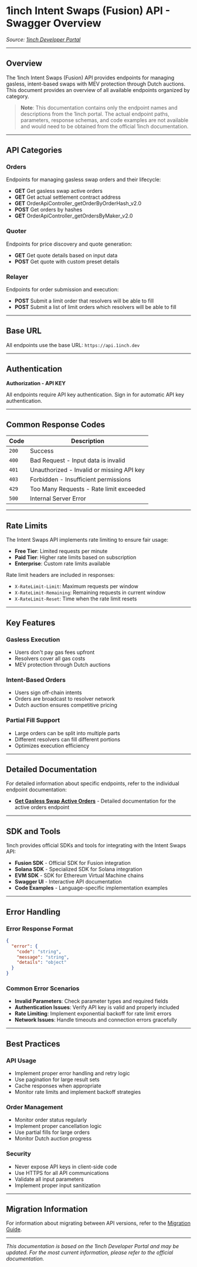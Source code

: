 # 1inch Intent Swaps (Fusion) API - Swagger Overview

_Source: [1inch Developer Portal](https://portal.1inch.dev/documentation/apis/swap/intent-swaps-fusion/swagger)_

---

## Overview

The 1inch Intent Swaps (Fusion) API provides endpoints for managing gasless, intent-based swaps with MEV protection through Dutch auctions. This document provides an overview of all available endpoints organized by category.

> **Note**: This documentation contains only the endpoint names and descriptions from the 1inch portal. The actual endpoint paths, parameters, response schemas, and code examples are not available and would need to be obtained from the official 1inch documentation.

---

## API Categories

### **Orders**

Endpoints for managing gasless swap orders and their lifecycle:

- **GET** Get gasless swap active orders
- **GET** Get actual settlement contract address
- **GET** OrderApiController_getOrderByOrderHash_v2.0
- **POST** Get orders by hashes
- **GET** OrderApiController_getOrdersByMaker_v2.0

### **Quoter**

Endpoints for price discovery and quote generation:

- **GET** Get quote details based on input data
- **POST** Get quote with custom preset details

### **Relayer**

Endpoints for order submission and execution:

- **POST** Submit a limit order that resolvers will be able to fill
- **POST** Submit a list of limit orders which resolvers will be able to fill

---

## Base URL

All endpoints use the base URL: `https://api.1inch.dev`

---

## Authentication

**Authorization - API KEY**

All endpoints require API key authentication. Sign in for automatic API key authentication.

---

## Common Response Codes

| Code  | Description                               |
| ----- | ----------------------------------------- |
| `200` | Success                                   |
| `400` | Bad Request - Input data is invalid       |
| `401` | Unauthorized - Invalid or missing API key |
| `403` | Forbidden - Insufficient permissions      |
| `429` | Too Many Requests - Rate limit exceeded   |
| `500` | Internal Server Error                     |

---

## Rate Limits

The Intent Swaps API implements rate limiting to ensure fair usage:

- **Free Tier**: Limited requests per minute
- **Paid Tier**: Higher rate limits based on subscription
- **Enterprise**: Custom rate limits available

Rate limit headers are included in responses:

- `X-RateLimit-Limit`: Maximum requests per window
- `X-RateLimit-Remaining`: Remaining requests in current window
- `X-RateLimit-Reset`: Time when the rate limit resets

---

## Key Features

### **Gasless Execution**

- Users don't pay gas fees upfront
- Resolvers cover all gas costs
- MEV protection through Dutch auctions

### **Intent-Based Orders**

- Users sign off-chain intents
- Orders are broadcast to resolver network
- Dutch auction ensures competitive pricing

### **Partial Fill Support**

- Large orders can be split into multiple parts
- Different resolvers can fill different portions
- Optimizes execution efficiency

---

## Detailed Documentation

For detailed information about specific endpoints, refer to the individual endpoint documentation:

- **[Get Gasless Swap Active Orders](order_get-gasless-swap-active-orders.md)** - Detailed documentation for the active orders endpoint

---

## SDK and Tools

1inch provides official SDKs and tools for integrating with the Intent Swaps API:

- **Fusion SDK** - Official SDK for Fusion integration
- **Solana SDK** - Specialized SDK for Solana integration
- **EVM SDK** - SDK for Ethereum Virtual Machine chains
- **Swagger UI** - Interactive API documentation
- **Code Examples** - Language-specific implementation examples

---

## Error Handling

### Error Response Format

```json
{
  "error": {
    "code": "string",
    "message": "string",
    "details": "object"
  }
}
```

### Common Error Scenarios

- **Invalid Parameters**: Check parameter types and required fields
- **Authentication Issues**: Verify API key is valid and properly included
- **Rate Limiting**: Implement exponential backoff for rate limit errors
- **Network Issues**: Handle timeouts and connection errors gracefully

---

## Best Practices

### **API Usage**

- Implement proper error handling and retry logic
- Use pagination for large result sets
- Cache responses when appropriate
- Monitor rate limits and implement backoff strategies

### **Order Management**

- Monitor order status regularly
- Implement proper cancellation logic
- Use partial fills for large orders
- Monitor Dutch auction progress

### **Security**

- Never expose API keys in client-side code
- Use HTTPS for all API communications
- Validate all input parameters
- Implement proper input sanitization

---

## Migration Information

For information about migrating between API versions, refer to the [Migration Guide](migration/v1.0-to-v2.0.md).

---

_This documentation is based on the 1inch Developer Portal and may be updated. For the most current information, please refer to the official documentation._

